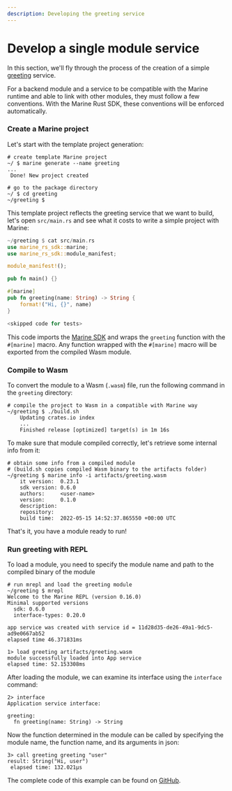 ```yaml
---
description: Developing the greeting service
---
```


# Develop a single module service

In this section, we'll fly through the process of the creation of a simple [greeting](https://github.com/fluencelabs/marine/tree/master/examples/greeting) service.

For a backend module and a service to be compatible with the Marine runtime and able to link with other modules, they must follow a few conventions. With the Marine Rust SDK, these conventions will be enforced automatically.

### Create a Marine project

Let's start with the template project generation:

```shell
# create template Marine project
~/ $ marine generate --name greeting
...
 Done! New project created

# go to the package directory
~/ $ cd greeting
~/greeting $ 
```

This template project reflects the greeting service that we want to build, let's open `src/main.rs` and see what it costs to write a simple project with Marine:

```rust
~/greeting $ cat src/main.rs
use marine_rs_sdk::marine;
use marine_rs_sdk::module_manifest;

module_manifest!();

pub fn main() {}

#[marine]
pub fn greeting(name: String) -> String {
    format!("Hi, {}", name)
}

<skipped code for tests>
```

This code imports the [Marine SDK](https://crates.io/crates/marine-rs-sdk) and wraps the `greeting` function with the `#[marine]` macro. Any function wrapped with the `#[marine]` macro will be exported from the compiled Wasm module.

### Compile to Wasm

To convert the module to a Wasm (`.wasm`) file, run the following command in the `greeting` directory:

```shell
# compile the project to Wasm in a compatible with Marine way
~/greeting $ ./build.sh
    Updating crates.io index
    ...
    Finished release [optimized] target(s) in 1m 16s
```

To make sure that module compiled correctly, let's retrieve some internal info from it:

```shell
# obtain some info from a compiled module
# (build.sh copies compiled Wasm binary to the artifacts folder)
~/greeting $ marine info -i artifacts/greeting.wasm
    it version:  0.23.1
    sdk version: 0.6.0
    authors:     <user-name>
    version:     0.1.0
    description:
    repository:
    build time:  2022-05-15 14:52:37.865550 +00:00 UTC
```

That's it, you have a module ready to run!

### Run greeting with REPL

To load a module, you need to specify the module name and path to the compiled binary of the module&#x20;

```shell
# run mrepl and load the greeting module
~/greeting $ mrepl
Welcome to the Marine REPL (version 0.16.0)
Minimal supported versions
  sdk: 0.6.0
  interface-types: 0.20.0

app service was created with service id = 11d28d35-de26-49a1-9dc5-ad9e0667ab52
elapsed time 46.371831ms

1> load greeting artifacts/greeting.wasm
module successfully loaded into App service
elapsed time: 52.153308ms
```

After loading the module, we can examine its interface using the `interface` command:

```
2> interface
Application service interface:

greeting:
  fn greeting(name: String) -> String
```

Now the function determined in the module can be called by specifying the module name, the function name, and its arguments in json:

```shell
3> call greeting greeting "user"
result: String("Hi, user")
 elapsed time: 132.021µs
```

The complete code of this example can be found on [GitHub](https://github.com/fluencelabs/marine/tree/master/examples/greeting).
